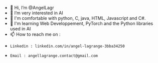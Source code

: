 - 👋 Hi, I’m @AngelLagr
- 👀 I’m very interested in AI
- 🌱 I'm comfortable with python, C, java, HTML, Javascript and C#.
- 🤖 I'm learning Web Developpement, PyTorch and the Python libraries used in AI
- 📫 How to reach me on :
-     Linkedin : linkedin.com/in/angel-lagrange-3bba34250
-     Email : angellagrange.contact@gmail.com
